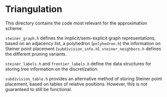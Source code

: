 # Triangulation

This directory contains the code most relevant for the approximation scheme.

`steiner_graph.h` defines the implicit/semi-explicit graph representations, based
on an adjacency list, a polyhedron (`polyhedron.h`) the information on Steiner point placement (`subdivision_info.h`).
`steiner_neighbors.h` defines the different pruning variants.

`steiner_labels.h` and `frontier_labels.h` define the data structures for storing
tree information on the discretization.

`subdivision_table.h` provides an alternative method of storing Steiner point placement, 
based on tables of relative positions. However, this is not guaranteed to still be functional.